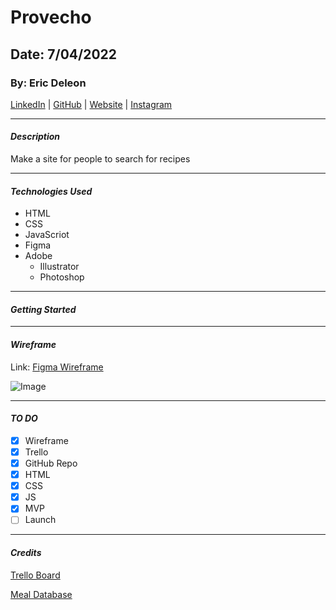 # Provecho

## Date: 7/04/2022

### By: Eric Deleon

[LinkedIn](https://www.linkedin.com/in/eric-deleon-77a99134/) | [GitHub](https://github.com/132E) | [Website](https://132design.com/) | [Instagram](https://www.instagram.com/132design_/?hl=en)

---

#### **_Description_**

Make a site for people to search for recipes

---

#### **_Technologies Used_**

- HTML
- CSS
- JavaScriot
- Figma
- Adobe
  - Illustrator
  - Photoshop

---

#### **_Getting Started_**

---

#### **_Wireframe_**

Link: [Figma Wireframe](https://www.figma.com/file/lRO4stZxSPzF7AM9daL66e/Sneaker-Seeker-wireframe?node-id=0%3A1)

![Image](https://i.imgur.com/KNsOLvH.png)

---

#### **_TO DO_**

- [x] Wireframe
- [x] Trello
- [x] GitHub Repo
- [x] HTML
- [x] CSS
- [x] JS
- [x] MVP
- [ ] Launch

---

#### **_Credits_**

[Trello Board](https://trello.com/b/UkAEGCos/sneaker-seeker)

[Meal Database](https://www.themealdb.com/)
